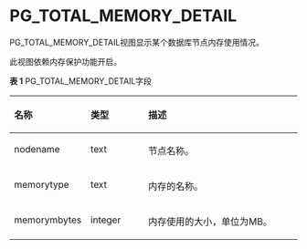 # PG\_TOTAL\_MEMORY\_DETAIL<a name="ZH-CN_TOPIC_0289900722"></a>

PG\_TOTAL\_MEMORY\_DETAIL视图显示某个数据库节点内存使用情况。

此视图依赖内存保护功能开启。

**表 1**  PG\_TOTAL\_MEMORY\_DETAIL字段

<a name="zh-cn_topic_0059778356_t11b74f8fb7cd4bd8b53f72d8a89440c9"></a>
<table><thead align="left"><tr id="zh-cn_topic_0059778356_r5842d7f7603e497cb22101dfea845472"><th class="cellrowborder" valign="top" width="20.64%" id="mcps1.2.4.1.1"><p id="zh-cn_topic_0059778356_afad13ad0a32a4f00a617cdc00226c80b"><a name="zh-cn_topic_0059778356_afad13ad0a32a4f00a617cdc00226c80b"></a><a name="zh-cn_topic_0059778356_afad13ad0a32a4f00a617cdc00226c80b"></a>名称</p>
</th>
<th class="cellrowborder" valign="top" width="20.810000000000002%" id="mcps1.2.4.1.2"><p id="zh-cn_topic_0059778356_abf389d4d152b452d832a966b9c967aec"><a name="zh-cn_topic_0059778356_abf389d4d152b452d832a966b9c967aec"></a><a name="zh-cn_topic_0059778356_abf389d4d152b452d832a966b9c967aec"></a>类型</p>
</th>
<th class="cellrowborder" valign="top" width="58.550000000000004%" id="mcps1.2.4.1.3"><p id="zh-cn_topic_0059778356_aad914caab8464d5fb8e871ea9f9db721"><a name="zh-cn_topic_0059778356_aad914caab8464d5fb8e871ea9f9db721"></a><a name="zh-cn_topic_0059778356_aad914caab8464d5fb8e871ea9f9db721"></a>描述</p>
</th>
</tr>
</thead>
<tbody><tr id="zh-cn_topic_0059778356_r3fa5c62a2b324f449e54f1c1a7df2de8"><td class="cellrowborder" valign="top" width="20.64%" headers="mcps1.2.4.1.1 "><p id="zh-cn_topic_0059778356_aab1c9e1ae5614c068bd899d6361e1493"><a name="zh-cn_topic_0059778356_aab1c9e1ae5614c068bd899d6361e1493"></a><a name="zh-cn_topic_0059778356_aab1c9e1ae5614c068bd899d6361e1493"></a>nodename</p>
</td>
<td class="cellrowborder" valign="top" width="20.810000000000002%" headers="mcps1.2.4.1.2 "><p id="zh-cn_topic_0059778356_zh-cn_topic_0058965996_p314546091610"><a name="zh-cn_topic_0059778356_zh-cn_topic_0058965996_p314546091610"></a><a name="zh-cn_topic_0059778356_zh-cn_topic_0058965996_p314546091610"></a>text</p>
</td>
<td class="cellrowborder" valign="top" width="58.550000000000004%" headers="mcps1.2.4.1.3 "><p id="zh-cn_topic_0059778356_a2c4e446b07bf4ecfb97c766e62eef5b5"><a name="zh-cn_topic_0059778356_a2c4e446b07bf4ecfb97c766e62eef5b5"></a><a name="zh-cn_topic_0059778356_a2c4e446b07bf4ecfb97c766e62eef5b5"></a>节点名称。</p>
</td>
</tr>
<tr id="zh-cn_topic_0059778356_rf38881ac52a945d6944ba0502b0e83c4"><td class="cellrowborder" valign="top" width="20.64%" headers="mcps1.2.4.1.1 "><p id="zh-cn_topic_0059778356_a7640def7b45c4a00b592ee94674a4c44"><a name="zh-cn_topic_0059778356_a7640def7b45c4a00b592ee94674a4c44"></a><a name="zh-cn_topic_0059778356_a7640def7b45c4a00b592ee94674a4c44"></a>memorytype</p>
</td>
<td class="cellrowborder" valign="top" width="20.810000000000002%" headers="mcps1.2.4.1.2 "><p id="zh-cn_topic_0059778356_zh-cn_topic_0058965996_p276575391610"><a name="zh-cn_topic_0059778356_zh-cn_topic_0058965996_p276575391610"></a><a name="zh-cn_topic_0059778356_zh-cn_topic_0058965996_p276575391610"></a>text</p>
</td>
<td class="cellrowborder" valign="top" width="58.550000000000004%" headers="mcps1.2.4.1.3 "><p id="zh-cn_topic_0059778356_a23fd9fdcbd644fbd9bc1f1494b608912"><a name="zh-cn_topic_0059778356_a23fd9fdcbd644fbd9bc1f1494b608912"></a><a name="zh-cn_topic_0059778356_a23fd9fdcbd644fbd9bc1f1494b608912"></a>内存的名称。</p>
</td>
</tr>
<tr id="zh-cn_topic_0059778356_rdeb045b57c5440c6876aa5e1fddf3793"><td class="cellrowborder" valign="top" width="20.64%" headers="mcps1.2.4.1.1 "><p id="zh-cn_topic_0059778356_aa778a7db57e24788a2bd20ba6cfac6f7"><a name="zh-cn_topic_0059778356_aa778a7db57e24788a2bd20ba6cfac6f7"></a><a name="zh-cn_topic_0059778356_aa778a7db57e24788a2bd20ba6cfac6f7"></a>memorymbytes</p>
</td>
<td class="cellrowborder" valign="top" width="20.810000000000002%" headers="mcps1.2.4.1.2 "><p id="zh-cn_topic_0059778356_zh-cn_topic_0058965996_p430929891610"><a name="zh-cn_topic_0059778356_zh-cn_topic_0058965996_p430929891610"></a><a name="zh-cn_topic_0059778356_zh-cn_topic_0058965996_p430929891610"></a>integer</p>
</td>
<td class="cellrowborder" valign="top" width="58.550000000000004%" headers="mcps1.2.4.1.3 "><p id="zh-cn_topic_0059778356_a4592596e68c14ea1b6ff11ea6f9d1537"><a name="zh-cn_topic_0059778356_a4592596e68c14ea1b6ff11ea6f9d1537"></a><a name="zh-cn_topic_0059778356_a4592596e68c14ea1b6ff11ea6f9d1537"></a>内存使用的大小，单位为MB。</p>
</td>
</tr>
</tbody>
</table>

